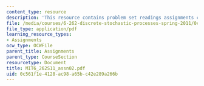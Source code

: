 ```yaml
---
content_type: resource
description: 'This resource contains problem set readings assignments chapter 2. '
file: /media/courses/6-262-discrete-stochastic-processes-spring-2011/0c561f1e4128ac98a65bc42e289a266b_MIT6_262S11_assn02.pdf
file_type: application/pdf
learning_resource_types:
- Assignments
ocw_type: OCWFile
parent_title: Assignments
parent_type: CourseSection
resourcetype: Document
title: MIT6_262S11_assn02.pdf
uid: 0c561f1e-4128-ac98-a65b-c42e289a266b
---
```

